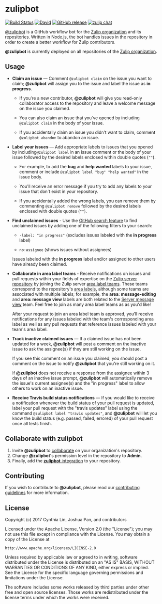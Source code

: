 # zulipbot

[![Build Status](https://travis-ci.org/zulip/zulipbot.svg?branch=master)](https://travis-ci.org/zulip/zulipbot)
[![David](https://img.shields.io/david/zulip/zulipbot.svg)](https://david-dm.org/zulip/zulipbot)
[![GitHub release](https://img.shields.io/github/release/zulip/zulipbot.svg)](https://github.com/zulip/zulipbot/releases/latest)
[![zulip chat](https://img.shields.io/badge/zulip-join_chat-brightgreen.svg)](https://chat.zulip.org)

[@zulipbot](https://github.com/zulipbot) is a GitHub workflow bot for the
[Zulip organization](https://zulip.org) and its repositories. Written in
Node.js, the bot handles issues in the repository in order to create a
better workflow for Zulip contributors.

**@zulipbot** is currently deployed on all repositories of the [Zulip
organization](https://zulip.org).

## Usage

* **Claim an issue** — Comment `@zulipbot claim` on the issue you want
to claim; **@zulipbot** will assign you to the issue and label the issue as
**in progress**.

    * If you're a new contributor, **@zulipbot** will give you read-only
    collaborator access to the repository and leave a welcome message on the
    issue you claimed.

    * You can also claim an issue that you've opened by including
    `@zulipbot claim` in the body of your issue.

    * If you accidentally claim an issue you didn't want to claim, comment
    `@zulipbot abandon` to abandon an issue.

* **Label your issues** — Add appropriate labels to issues that you opened by
including`@zulipbot label` in an issue comment or the body of your issue
followed by the desired labels enclosed within double quotes (`""`).

    * For example, to add the **bug** and **help wanted** labels to your
    issue, comment or include `@zulipbot label "bug" "help wanted"` in the
    issue body.

    * You'll receive an error message if you try to add any labels to your issue
    that don't exist in your repository.

    * If you accidentally added the wrong labels, you can remove them by commenting
    `@zulipbot remove` followed by the desired labels enclosed with double quotes
    (`""`).

* **Find unclaimed issues** - Use the [GitHub search
feature](https://help.github.com/articles/using-search-to-filter-issues-and-pull-requests/)
to find unclaimed issues by adding one of the following filters to your search:

    * `-label: "in progress"` (excludes issues labeled with the **in progress** label)

    * `no:assignee` (shows issues without assignees)

    Issues labeled with the **in progress** label and/or assigned to other users have
    already been claimed.

* **Collaborate in area label teams** - Receive notifications on issues and
pull requests within your fields of expertise on the
[Zulip server repository](https://github.com/zulip/zulip) by joining the Zulip server
[area label teams](https://github.com/orgs/zulip/teams?utf8=✓&query=Server). These teams
correspond to the repository's [area labels](https://github.com/zulip/zulip/labels),
although some teams are associated with multiple labels; for example, the **area:
message-editing** and **area: message view** labels are both related to the
[Server message view](https://github.com/orgs/zulip/teams/server-message-view) team.
Feel free to join as many area label teams as as you'd like!

    After your request to join an area label team is approved, you'll receive
    notifications for any issues labeled with the team's corresponding area
    label as well as any pull requests that reference issues labeled with your
    team's area label.

* **Track inactive claimed issues** — If a claimed issue has not been updated
for a week, **@zulipbot** will post a comment on the inactive issue to ask the
assignee(s) if they are still working on the issue.

    If you see this comment on an issue you claimed, you should post a comment
    on the issue to notify **@zulipbot** that you're still working on it.

    If **@zulipbot** does not receive a response from the assignee within 3 days
    of an inactive issue prompt, **@zulipbot** will automatically remove the
    issue's current assignee(s) and the "in progress" label to allow others to
    work on an inactive issue.

* **Receive Travis build status notifications** — If you would like to receive
a notification whenever the build status of your pull request is updated, label
your pull request with the "travis updates" label using the command `@zulipbot
label "travis updates"`, and **@zulipbot** will let you know the build status
(e.g. passed, failed, errored) of your pull request once all tests finish.

## Collaborate with zulipbot

1. Invite **@zulipbot** to
[collaborate](https://help.github.com/articles/inviting-collaborators-to-a-personal-repository/)
on your organization's repository.
2. Change **@zulipbot**'s permission level in the repository to **Admin**.
3. Finally, add the [**zulipbot** integration](https://github.com/integration/zulipbot)
to your repository.

## Contributing

If you wish to contribute to **@zulipbot**, please read our [contributing
guidelines](CONTRIBUTING.md) for more information.

## License

Copyright (c) 2017 Cynthia Lin, Joshua Pan, and contributors

Licensed under the Apache License, Version 2.0 (the "License"); you may not
use this file except in compliance with the License. You may obtain a copy
of the License at

```
http://www.apache.org/licenses/LICENSE-2.0
```

Unless required by applicable law or agreed to in writing, software
distributed under the License is distributed on an "AS IS" BASIS, WITHOUT
WARRANTIES OR CONDITIONS OF ANY KIND, either express or implied. See the
License for the specific language governing permissions and limitations
under the License.

The software includes some works released by third parties under other free
and open source licenses. Those works are redistributed under the license
terms under which the works were received.
